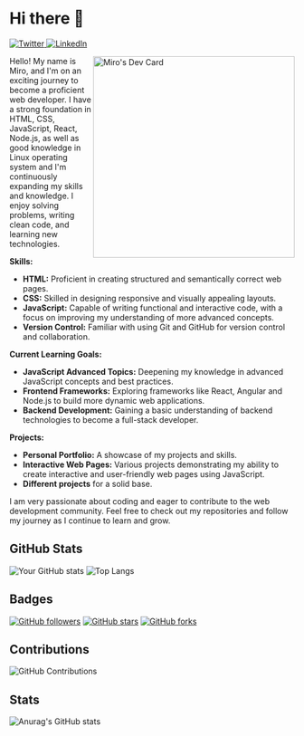 # Hi there 👋

<div align="left">
  <a href="https://x.com/Miro1008846130">
    <img
      src="https://img.shields.io/twitter/follow/Miro1008846130?label=Twitter&logo=twitter&style=flat-square&color=1da1f2&logoColor=ffffff"
      alt="Twitter"
      target="_blank"
    />
  </a>
  <a href="https://www.linkedin.com/in/cioban-miroslav-3a4275306/">
    <img
      src="https://img.shields.io/static/v1?logo=linkedin&style=flat-square&color=0072b1&label=LinkedIn&message=%E2%98%86"
      alt="LinkedIn"
      target="_blank"
    />
  </a>

<a href="https://app.daily.dev/jack3444"><img src="https://api.daily.dev/devcards/v2/BtK7zNpxYJFMlvlgY3tgo.png?type=default&r=ooh" width="356" alt="Miro's Dev Card" align="right"/></a>

</div>

Hello! My name is Miro, and I'm on an exciting journey to become a proficient web developer. I have a strong foundation in HTML, CSS, JavaScript, React, Node.js, as well as good knowledge in Linux operating system and I'm continuously expanding my skills and knowledge. I enjoy solving problems, writing clean code, and learning new technologies.

**Skills:**
- **HTML:** Proficient in creating structured and semantically correct web pages.
- **CSS:** Skilled in designing responsive and visually appealing layouts.
- **JavaScript:** Capable of writing functional and interactive code, with a focus on improving my understanding of more advanced concepts.
- **Version Control:** Familiar with using Git and GitHub for version control and collaboration.

**Current Learning Goals:**
- **JavaScript Advanced Topics:** Deepening my knowledge in advanced JavaScript concepts and best practices.
- **Frontend Frameworks:** Exploring frameworks like React, Angular and Node.js to build more dynamic web applications.
- **Backend Development:** Gaining a basic understanding of backend technologies to become a full-stack developer.

**Projects:**
- **Personal Portfolio:** A showcase of my projects and skills.
- **Interactive Web Pages:** Various projects demonstrating my ability to create interactive and user-friendly web pages using JavaScript.
- **Different projects** for a solid base.

I am very passionate about coding and eager to contribute to the web development community. Feel free to check out my repositories and follow my journey as I continue to learn and grow.

## GitHub Stats

![Your GitHub stats](https://github-readme-stats.vercel.app/api?username=Miro-wq&show_icons=true&theme=midnight-purple) ![Top Langs](https://github-readme-stats.vercel.app/api/top-langs/?username=Miro-wq&layout=compact&theme=midnight-purple)

## Badges

[![GitHub followers](https://img.shields.io/github/followers/Miro-wq?style=social)](https://github.com/Miro-wq) [![GitHub stars](https://img.shields.io/github/stars/Miro-wq?style=social)](https://github.com/Miro-wq) [![GitHub forks](https://img.shields.io/github/forks/Miro-wq?style=social)](https://github.com/Miro-wq)

## Contributions

![GitHub Contributions](https://github-readme-streak-stats.herokuapp.com/?user=Miro-wq&theme=midnight-purple)

## Stats

![Anurag's GitHub stats](https://github-readme-stats.vercel.app/api?username=anuraghazra&theme=vision-friendly-dark&show_icons=true)
